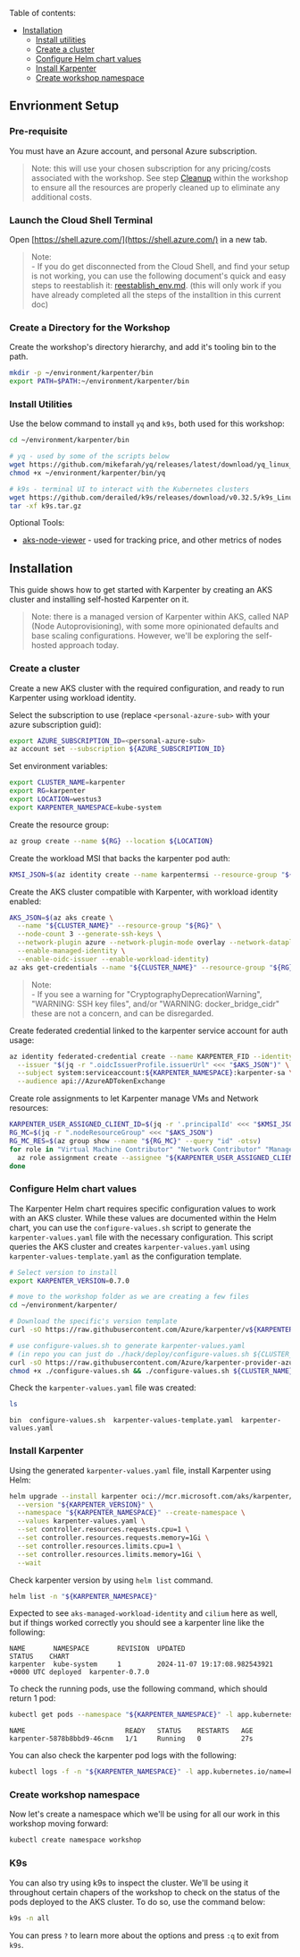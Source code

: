 Table of contents:
- [Installation](#installation)
  - [Install utilities](#install-utilities)
  - [Create a cluster](#create-a-cluster)
  - [Configure Helm chart values](#configure-helm-chart-values)
  - [Install Karpenter](#install-karpenter)
  - [Create workshop namespace](#create-a-workshop-namespace)

## Envrionment Setup

### Pre-requisite

You must have an Azure account, and personal Azure subscription. 

> Note: this will use your chosen subscription for any pricing/costs associated with the workshop. See step [Cleanup](https://github.com/Azure/karpenter-provider-azure/blob/main/docs/workshops/kubecon_azure_track.md#cleanup) within the workshop to ensure all the resources are properly cleaned up to eliminate any additional costs.

### Launch the Cloud Shell Terminal

Open [https://shell.azure.com/](https://shell.azure.com/) in a new tab.

> Note: <br>
> \- If you do get disconnected from the Cloud Shell, and find your setup is not working, you can use the following document's quick and easy steps to reestablish it: [reestablish_env.md](https://github.com/Azure/karpenter-provider-azure/tree/main/docs/workshops/reestablish_env.md). (this will only work if you have already completed all the steps of the installtion in this current doc)

### Create a Directory for the Workshop 

Create the workshop's directory hierarchy, and add it's tooling bin to the path.

```bash
mkdir -p ~/environment/karpenter/bin
export PATH=$PATH:~/environment/karpenter/bin
```

### Install Utilities

Use the below command to install `yq` and `k9s`, both used for this workshop:

```bash
cd ~/environment/karpenter/bin

# yq - used by some of the scripts below
wget https://github.com/mikefarah/yq/releases/latest/download/yq_linux_amd64 -O ~/environment/karpenter/bin/yq
chmod +x ~/environment/karpenter/bin/yq

# k9s - terminal UI to interact with the Kubernetes clusters
wget https://github.com/derailed/k9s/releases/download/v0.32.5/k9s_Linux_amd64.tar.gz -O ~/environment/karpenter/bin/k9s.tar.gz
tar -xf k9s.tar.gz
```

Optional Tools:
* [aks-node-viewer](https://github.com/azure/aks-node-viewer) - used for tracking price, and other metrics of nodes

## Installation

This guide shows how to get started with Karpenter by creating an AKS cluster and installing self-hosted Karpenter on it.

> Note: there is a managed version of Karpenter within AKS, called NAP (Node Autoprovisioning), with some more opinionated defaults and base scaling configurations. However, we'll be exploring the self-hosted approach today.

### Create a cluster

Create a new AKS cluster with the required configuration, and ready to run Karpenter using workload identity.

Select the subscription to use (replace `<personal-azure-sub>` with your azure subscription guid):

```bash
export AZURE_SUBSCRIPTION_ID=<personal-azure-sub>
az account set --subscription ${AZURE_SUBSCRIPTION_ID}
```

Set environment variables:

```bash
export CLUSTER_NAME=karpenter
export RG=karpenter
export LOCATION=westus3
export KARPENTER_NAMESPACE=kube-system
```

Create the resource group:

```bash
az group create --name ${RG} --location ${LOCATION}
```

Create the workload MSI that backs the karpenter pod auth:

```bash
KMSI_JSON=$(az identity create --name karpentermsi --resource-group "${RG}" --location "${LOCATION}")
```

Create the AKS cluster compatible with Karpenter, with workload identity enabled:

```bash
AKS_JSON=$(az aks create \
  --name "${CLUSTER_NAME}" --resource-group "${RG}" \
  --node-count 3 --generate-ssh-keys \
  --network-plugin azure --network-plugin-mode overlay --network-dataplane cilium \
  --enable-managed-identity \
  --enable-oidc-issuer --enable-workload-identity)
az aks get-credentials --name "${CLUSTER_NAME}" --resource-group "${RG}" --overwrite-existing
```

> Note: <br>
> \- If you see a warning for "CryptographyDeprecationWarning", "WARNING: SSH key files", and/or "WARNING: docker_bridge_cidr" these are not a concern, and can be disregarded. 

Create federated credential linked to the karpenter service account for auth usage:

```bash
az identity federated-credential create --name KARPENTER_FID --identity-name karpentermsi --resource-group "${RG}" \
  --issuer "$(jq -r ".oidcIssuerProfile.issuerUrl" <<< "$AKS_JSON")" \
  --subject system:serviceaccount:${KARPENTER_NAMESPACE}:karpenter-sa \
  --audience api://AzureADTokenExchange
```

Create role assignments to let Karpenter manage VMs and Network resources:

```bash
KARPENTER_USER_ASSIGNED_CLIENT_ID=$(jq -r '.principalId' <<< "$KMSI_JSON")
RG_MC=$(jq -r ".nodeResourceGroup" <<< "$AKS_JSON")
RG_MC_RES=$(az group show --name "${RG_MC}" --query "id" -otsv)
for role in "Virtual Machine Contributor" "Network Contributor" "Managed Identity Operator"; do
  az role assignment create --assignee "${KARPENTER_USER_ASSIGNED_CLIENT_ID}" --scope "${RG_MC_RES}" --role "$role"
done
```

### Configure Helm chart values

The Karpenter Helm chart requires specific configuration values to work with an AKS cluster. While these values are documented within the Helm chart, you can use the `configure-values.sh` script to generate the `karpenter-values.yaml` file with the necessary configuration. This script queries the AKS cluster and creates `karpenter-values.yaml` using `karpenter-values-template.yaml` as the configuration template.

```bash
# Select version to install
export KARPENTER_VERSION=0.7.0

# move to the workshop folder as we are creating a few files
cd ~/environment/karpenter/

# Download the specific's version template
curl -sO https://raw.githubusercontent.com/Azure/karpenter/v${KARPENTER_VERSION}/karpenter-values-template.yaml

# use configure-values.sh to generate karpenter-values.yaml
# (in repo you can just do ./hack/deploy/configure-values.sh ${CLUSTER_NAME} ${RG})
curl -sO https://raw.githubusercontent.com/Azure/karpenter-provider-azure/v${KARPENTER_VERSION}/hack/deploy/configure-values.sh
chmod +x ./configure-values.sh && ./configure-values.sh ${CLUSTER_NAME} ${RG} karpenter-sa karpentermsi
```

Check the `karpenter-values.yaml` file was created:

```bash
ls
```

```
bin  configure-values.sh  karpenter-values-template.yaml  karpenter-values.yaml
```

### Install Karpenter

Using the generated `karpenter-values.yaml` file, install Karpenter using Helm:

```bash
helm upgrade --install karpenter oci://mcr.microsoft.com/aks/karpenter/karpenter \
  --version "${KARPENTER_VERSION}" \
  --namespace "${KARPENTER_NAMESPACE}" --create-namespace \
  --values karpenter-values.yaml \
  --set controller.resources.requests.cpu=1 \
  --set controller.resources.requests.memory=1Gi \
  --set controller.resources.limits.cpu=1 \
  --set controller.resources.limits.memory=1Gi \
  --wait
```

Check karpenter version by using `helm list` command.

```bash
helm list -n "${KARPENTER_NAMESPACE}"
```

Expected to see `aks-managed-workload-identity` and `cilium` here as well, but if things worked correctly you should see a karpenter line like the following:

```
NAME       NAMESPACE       REVISION  UPDATED                                 STATUS    CHART
karpenter  kube-system     1         2024-11-07 19:17:08.982543921 +0000 UTC deployed  karpenter-0.7.0
```

To check the running pods, use the following command, which should return 1 pod:

```bash
kubectl get pods --namespace "${KARPENTER_NAMESPACE}" -l app.kubernetes.io/name=karpenter
```

```
NAME                         READY   STATUS    RESTARTS   AGE
karpenter-5878b8bbd9-46cnm   1/1     Running   0          27s
```

You can also check the karpenter pod logs with the following:

```bash
kubectl logs -f -n "${KARPENTER_NAMESPACE}" -l app.kubernetes.io/name=karpenter -c controller
```

### Create workshop namespace

Now let's create a namespace which we'll be using for all our work in this workshop moving forward:

```bash
kubectl create namespace workshop
```

### K9s

You can also try using k9s to inspect the cluster. We'll be using it throughout certain chapers of the workshop to check on the status of the pods deployed to the AKS cluster. To do so, use the command below:

```bash
k9s -n all
```

You can press `?` to learn more about the options and press `:q` to exit from `k9s`.